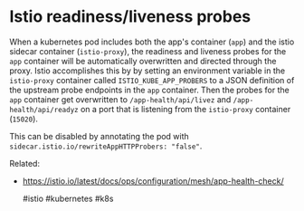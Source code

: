 # Istio readiness/liveness probes

When a kubernetes pod includes both the app's container (`app`) and the istio
sidecar container (`istio-proxy`), the readiness and liveness probes for the
`app` container will be automatically overwritten and directed through the
proxy. Istio accomplishes this by by setting an environment variable in the
`istio-proxy` container called `ISTIO_KUBE_APP_PROBERS` to a JSON definition of
the upstream probe endpoints in the `app` container. Then the probes for the
`app` container get overwritten to `/app-health/api/livez` and
`/app-health/api/readyz` on a port that is listening from the `istio-proxy`
container (`15020`).

This can be disabled by annotating the pod with
`sidecar.istio.io/rewriteAppHTTPProbers: "false"`.

Related:

- https://istio.io/latest/docs/ops/configuration/mesh/app-health-check/

    #istio #kubernetes #k8s
